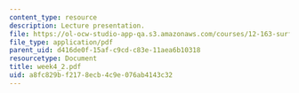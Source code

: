 ```yaml
---
content_type: resource
description: Lecture presentation.
file: https://ol-ocw-studio-app-qa.s3.amazonaws.com/courses/12-163-surface-processes-and-landscape-evolution-fall-2004/a8fc829bf2178ecb4c9e076ab4143c32_week4_2.pdf
file_type: application/pdf
parent_uid: d416de0f-15af-c9cd-c83e-11aea6b10318
resourcetype: Document
title: week4_2.pdf
uid: a8fc829b-f217-8ecb-4c9e-076ab4143c32
---
```

